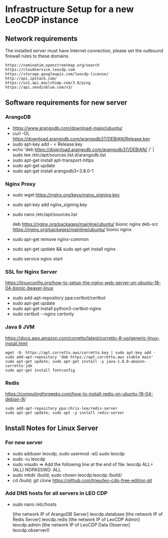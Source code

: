 # Infrastructure Setup for a new LeoCDP instance

## Network requirements

The installed server must have Internet connection, please set the outbound firewall rules to these domains

    https://nominatim.openstreetmap.org/search
    https://cloudservice.leocdp.com
    https://storage.googleapis.com/leocdp-license/
    http://api.ipstack.com/
    https://us1.api.mailchimp.com/3.0/ping
    https://api.sendinblue.com/v3/

## Software requirements for new server

### ArangoDB

- https://www.arangodb.com/download-major/ubuntu/
- curl -OL https://download.arangodb.com/arangodb37/DEBIAN/Release.key
- sudo apt-key add - < Release.key
- echo 'deb https://download.arangodb.com/arangodb37/DEBIAN/ /' | sudo tee /etc/apt/sources.list.d/arangodb.list
- sudo apt-get install apt-transport-https
- sudo apt-get update
- sudo apt-get install arangodb3=3.8.0-1

### Nginx Proxy

- sudo wget https://nginx.org/keys/nginx_signing.key
- sudo apt-key add nginx_signing.key
- sudo nano /etc/apt/sources.list

  deb https://nginx.org/packages/mainline/ubuntu/ bionic nginx
  deb-src https://nginx.org/packages/mainline/ubuntu/ bionic nginx

- sudo apt-get remove nginx-common
- sudo apt-get update && sudo apt-get install nginx
- sudo service nginx start

### SSL for Nginx Server

https://linuxconfig.org/how-to-setup-the-nginx-web-server-on-ubuntu-18-04-bionic-beaver-linux

- sudo add-apt-repository ppa:certbot/certbot
- sudo apt-get update
- sudo apt-get install python3-certbot-nginx
- sudo certbot --nginx certonly

### Java 8 JVM

https://docs.aws.amazon.com/corretto/latest/corretto-8-ug/generic-linux-install.html

    wget -O- https://apt.corretto.aws/corretto.key | sudo apt-key add -
    sudo add-apt-repository 'deb https://apt.corretto.aws stable main'
    sudo apt-get update; sudo apt-get install -y java-1.8.0-amazon-corretto-jdk
    sudo apt-get install fontconfig

### Redis

https://computingforgeeks.com/how-to-install-redis-on-ubuntu-18-04-debian-9/

    sudo add-apt-repository ppa:chris-lea/redis-server
    sudo apt-get update; sudo apt -y install redis-server

## Install Notes for Linux Server

### For new server

- sudo adduser leocdp; sudo usermod -aG sudo leocdp
- sudo -iu leocdp
- sudo visudo => Add the following line at the end of file: leocdp ALL=(ALL) NOPASSWD: ALL
- sudo mkdir /build; sudo chown leocdp:leocdp /build/
- cd /build; git clone https://github.com/trieu/leo-cdp-free-edition.git

### Add DNS hosts for all servers in LEO CDP

- sudo nano /etc/hosts

	[the network IP of ArangoDB Server] leocdp.database
	[the network IP of Redis Server] leocdp.redis
	[the network IP of LeoCDP Admin] leocdp.admin
	[the network IP of LeoCDP Data Observer] leocdp.observer0



